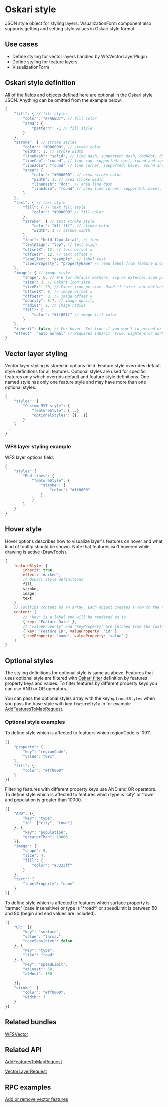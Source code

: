 # Oskari style

JSON style object for styling layers. VisualizationForm component also supports getting and setting style values in Oskari style format.

## Use cases
- Define styling for vector layers handled by WfsVectorLayerPlugin
- Define styling for feature layers
- VisualizationForm

## Oskari style definition
All of the fields and objects defined here are optional in the Oskari style JSON. Anything can be omitted from the example below.


```javascript
{
    "fill": { // fill styles
        "color": "#FAEBD7", // fill color
        "area": {
            "pattern": -1 // fill style
        }
    },
    "stroke": { // stroke styles
        "color": "#000000", // stroke color
        "width": 1, // stroke width
        "lineDash": "solid", // line dash, supported: dash, dashdot, dot, longdash, longdashdot and solid
        "lineCap": "round", // line cap, supported: butt, round and square
        "lineJoin": "round" // line corner, supported: bevel, round and miter
        "area": {
            "color": "#000000", // area stroke color
            "width": 1, // area stroke width
            "lineDash": "dot", // area line dash
            "lineJoin": "round" // area line corner, supported: bevel, round and miter
        }
    },
    "text": { // text style
        "fill": { // text fill style
            "color": "#000000" // fill color
        },
        "stroke": { // text stroke style
            "color": "#ffffff", // stroke color
            "width": 1 // stroke width
        },
        "font": "bold 12px Arial", // font
        "textAlign": "top", // text align
        "offsetX": 12, // text offset x
        "offsetY": 12, // text offset y
        "labelText": "example", // label text
        "labelProperty": "propertyName" // read label from feature property
    },
    "image": { // image style
        "shape": 5, // 0-6 for default markers. svg or external icon path
        "size": 3, // Oskari icon size.
        "sizePx": 20, // Exact icon px size. Used if 'size' not defined.
        "offsetX": 0, // image offset x
        "offsetY": 0, // image offset y
        "opacity": 0.7, // image opacity
        "radius": 2, // image radius
        "fill": {
            "color": "#ff00ff" // image fill color
        }
    },
    "inherit": false, // For hover. Set true if you wan't to extend original feature style.
    "effect": "auto normal" // Requires inherit: true. Lightens or darkens original fill color. Values [darken, lighten, auto] and [minor, normal, major].
}
```

## Vector layer styling
Vector layer styling is stored in options field. Feature style overrides default style definitions for all features. Optional styles are used for specific features only which overrids default and feature style definitions. One named style has only one feature style and may have more than one optional styles.

```javascript
{
    "styles": {
        "Custom MVT style": {
            "featureStyle": {...},
            "optionalStyles": [{...}]
        }
    }
...
}
```

### WFS layer styling example
WFS layer options field:
```javascript
{
    "styles":{
        "Red lines": {
            "featureStyle": {
                "stroke": {
                    "color": "#ff0000"
                }
            }
        }
    }
}
```

## Hover style

Hover options describes how to visualize layer's features on hover and what kind of tooltip should be shown. Note that features isn't hovered while drawing is active (DrawTools).

```javascript
{
    featureStyle: {
        inherit: true,
        effect: 'darken',
        // Oskari style definitions
        fill,
        stroke,
        image,
        text
    },
    // Tooltips content as an array. Each object creates a row to the tooltip.
    content: [
        // "key" is a label and will be rendered as is.
        { key: 'Feature Data' },
        // "valueProperty" and "keyProperty" are fetched from the feature's properties.
        { key: 'Feature ID', valueProperty: 'id' },
        { keyProperty: 'name', valueProperty: 'value' }
    ]
}
```

## Optional styles

The styling definitions for optional style is same as above. Features that uses optional style are filtered with [Oskari filter](/documentation/examples/oskari-filter) definition by features' property keys and values. To filter features by different property keys you can use AND or OR operators.

You can pass the optional styles array with the key `optionalStyles` when you pass the base style with key `featureStyle` in for example [AddFeaturesToMapRequest](/api/requests/#/latest/mapping/mapmodule/request/addfeaturestomaprequest.md).

### Optional style examples

To define style which is affected to featuers which regionCode is '091'.
```javascript
[{
    "property": {
        "key": "regionCode",
        "value": "091"
    },
    "fill": {
        "color": "#ff0000"
    }
}]
```

Filtering features with different property keys use AND and OR operators. To define style which is affected to features which type is 'city' or 'town' and population is greater than 10000.
```javascript
[{
    "AND": [{
        "key": "type",
        "in": ["city", "town"]
    }, {
        "key": "population",
        "greaterThan": 10000
    }],
    "image": {
        "shape": 5,
        "size": 4,
        "fill": {
            "color": "#3333ff"
        }
    },
    "text": {
        "labelProperty": "name"
    }
}]
```
To define style which is affected to features which surface property is 'tarmac' (case insensitive) or type is '\*road\*' or speedLimit is between 50 and 80 (begin and end values are included).

```javascript
[{
    "OR": [{
        "key": "surface",
        "value": "tarmac",
        "caseSensitive": false
    }, {
        "key": "type",
        "like": "road"
    }, {
        "key": "speedLimit",
        "atLeast": 60,
        "atMost": 100

    }],
    "stroke": {
        "color": "#ff0000",
        "width": 3
    }
}]
```

## Related bundles
[WFSVector](/api/bundles/#/latest/mapping/wfsvector)

## Related API
[AddFeaturesToMapRequest](/api/requests/#/latest/mapping/mapmodule/request/addfeaturestomaprequest.md)


[VectorLayerRequest](/api/requests/#/latest/mapping/mapmodule/request/vectorlayerrequest.md)

## RPC examples
[Add or remove vector features](/examples/rpc-api/)
